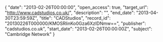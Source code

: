 {
  "date": "2013-02-26T00:00:00", 
  "open_access": true, 
  "target_url": "http://www.cadstudios.co.uk/", 
  "description": "", 
  "end_date": "2013-04-30T23:59:59Z", 
  "title": "CADStudios", 
  "record_id": "20130226T000000/KMOSRlinKo0Gza6XzIDNmw==", 
  "publisher": "cadstudios.co.uk", 
  "start_date": "2013-02-26T00:00:00Z", 
  "subject": "Cambridge Network"
}


